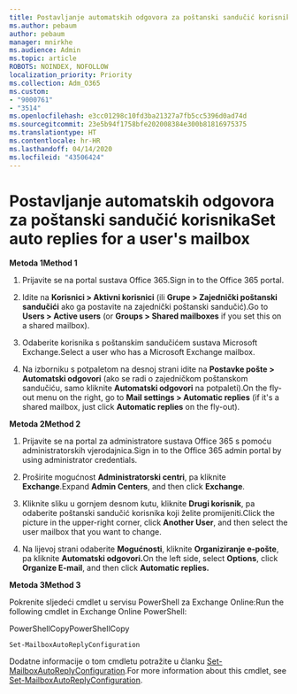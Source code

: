 ```yaml
---
title: Postavljanje automatskih odgovora za poštanski sandučić korisnika
ms.author: pebaum
author: pebaum
manager: mnirkhe
ms.audience: Admin
ms.topic: article
ROBOTS: NOINDEX, NOFOLLOW
localization_priority: Priority
ms.collection: Adm_O365
ms.custom:
- "9000761"
- "3514"
ms.openlocfilehash: e3cc01298c10fd3ba21327a7fb5cc5396d0ad74d
ms.sourcegitcommit: 23e5b94f1758bfe202008384e300b81816975375
ms.translationtype: HT
ms.contentlocale: hr-HR
ms.lasthandoff: 04/14/2020
ms.locfileid: "43506424"
---
```

# <a name="set-auto-replies-for-a-users-mailbox"></a><span data-ttu-id="1374d-102">Postavljanje automatskih odgovora za poštanski sandučić korisnika</span><span class="sxs-lookup"><span data-stu-id="1374d-102">Set auto replies for a user's mailbox</span></span>

<span data-ttu-id="1374d-103">**Metoda 1**</span><span class="sxs-lookup"><span data-stu-id="1374d-103">**Method 1**</span></span>

1. <span data-ttu-id="1374d-104">Prijavite se na portal sustava Office 365.</span><span class="sxs-lookup"><span data-stu-id="1374d-104">Sign in to the Office 365 portal.</span></span>

2. <span data-ttu-id="1374d-105">Idite na **Korisnici > Aktivni korisnici** (ili **Grupe > Zajednički poštanski sandučići** ako ga postavite na zajednički poštanski sandučić).</span><span class="sxs-lookup"><span data-stu-id="1374d-105">Go to **Users > Active users** (or **Groups > Shared mailboxes** if you set this on a shared mailbox).</span></span>

3. <span data-ttu-id="1374d-106">Odaberite korisnika s poštanskim sandučićem sustava Microsoft Exchange.</span><span class="sxs-lookup"><span data-stu-id="1374d-106">Select a user who has a Microsoft Exchange mailbox.</span></span>

4. <span data-ttu-id="1374d-107">Na izborniku s potpaletom na desnoj strani idite na **Postavke pošte > Automatski odgovori** (ako se radi o zajedničkom poštanskom sandučiću, samo kliknite **Automatski odgovori** na potpaleti).</span><span class="sxs-lookup"><span data-stu-id="1374d-107">On the fly-out menu on the right, go to **Mail settings > Automatic replies** (if it's a shared mailbox, just click **Automatic replies** on the fly-out).</span></span>

<span data-ttu-id="1374d-108">**Metoda 2**</span><span class="sxs-lookup"><span data-stu-id="1374d-108">**Method 2**</span></span>

1. <span data-ttu-id="1374d-109">Prijavite se na portal za administratore sustava Office 365 s pomoću administratorskih vjerodajnica.</span><span class="sxs-lookup"><span data-stu-id="1374d-109">Sign in to the Office 365 admin portal by using administrator credentials.</span></span>

2. <span data-ttu-id="1374d-110">Proširite mogućnost **Administratorski centri**, pa kliknite **Exchange**.</span><span class="sxs-lookup"><span data-stu-id="1374d-110">Expand **Admin Centers**, and then click **Exchange**.</span></span>

3. <span data-ttu-id="1374d-111">Kliknite sliku u gornjem desnom kutu, kliknite **Drugi korisnik**, pa odaberite poštanski sandučić korisnika koji želite promijeniti.</span><span class="sxs-lookup"><span data-stu-id="1374d-111">Click the picture in the upper-right corner, click **Another User**, and then select the user mailbox that you want to change.</span></span>

4. <span data-ttu-id="1374d-112">Na lijevoj strani odaberite **Mogućnosti**, kliknite **Organiziranje e-pošte**, pa kliknite **Automatski odgovori.**</span><span class="sxs-lookup"><span data-stu-id="1374d-112">On the left side, select **Options**, click **Organize E-mail**, and then click **Automatic replies.**</span></span>

<span data-ttu-id="1374d-113">**Metoda 3**</span><span class="sxs-lookup"><span data-stu-id="1374d-113">**Method 3**</span></span>

<span data-ttu-id="1374d-114">Pokrenite sljedeći cmdlet u servisu PowerShell za Exchange Online:</span><span class="sxs-lookup"><span data-stu-id="1374d-114">Run the following cmdlet in Exchange Online PowerShell:</span></span>

<span data-ttu-id="1374d-115">PowerShellCopy</span><span class="sxs-lookup"><span data-stu-id="1374d-115">PowerShellCopy</span></span>

    Set-MailboxAutoReplyConfiguration

<span data-ttu-id="1374d-116">Dodatne informacije o tom cmdletu potražite u članku [Set-MailboxAutoReplyConfiguration](https://docs.microsoft.com/powershell/module/exchange/mailboxes/set-mailboxautoreplyconfiguration).</span><span class="sxs-lookup"><span data-stu-id="1374d-116">For more information about this cmdlet, see [Set-MailboxAutoReplyConfiguration](https://docs.microsoft.com/powershell/module/exchange/mailboxes/set-mailboxautoreplyconfiguration).</span></span>
